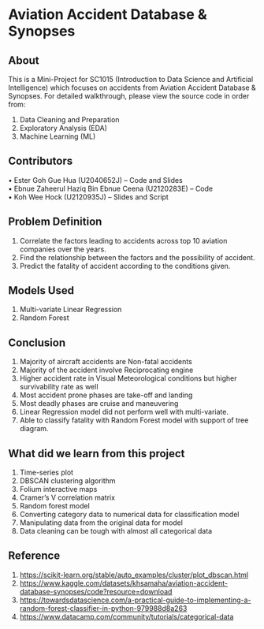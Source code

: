 # Aviation Accident Database & Synopses
## About
This is a Mini-Project for SC1015 (Introduction to Data Science and Artificial Intelligence) which focuses on accidents from Aviation Accident Database & Synopses. For detailed walkthrough, please view the source code in order from:
1.	Data Cleaning and Preparation 
2.	Exploratory Analysis (EDA)
3.	Machine Learning (ML)

## Contributors
•	Ester Goh Gue Hua (U2040652J) – Code and Slides <br>
•	Ebnue Zaheerul Haziq Bin Ebnue Ceena (U2120283E) – Code <br>
•	Koh Wee Hock (U2120935J) – Slides and Script

## Problem Definition
1.	Correlate the factors leading to accidents across top 10 aviation companies over the years.
2.	Find the relationship between the factors and the possibility of accident.
3.	Predict the fatality of accident according to the conditions given.

## Models Used
1.	Multi-variate Linear Regression
2.	Random Forest

## Conclusion
1.	Majority of aircraft accidents are Non-fatal accidents 
2.	Majority of the accident involve Reciprocating engine
3.	Higher accident rate in Visual Meteorological conditions but higher survivability rate as well
4.	Most accident prone phases are take-off and landing
5.	Most deadly phases are cruise and maneuvering 
6.	Linear Regression model did not perform well with multi-variate.
7.	Able to classify fatality with Random Forest model with support of tree diagram.

## What did we learn from this project
1.	Time-series plot
2.	DBSCAN clustering algorithm
3.	Folium interactive maps
4.	Cramer’s V correlation matrix
5.	Random forest model
6.	Converting category data to numerical data for classification model
7.	Manipulating data from the original data for model 
8.	Data cleaning can be tough with almost all categorical data

## Reference
1.	https://scikit-learn.org/stable/auto_examples/cluster/plot_dbscan.html
2.	https://www.kaggle.com/datasets/khsamaha/aviation-accident-database-synopses/code?resource=download
3.	https://towardsdatascience.com/a-practical-guide-to-implementing-a-random-forest-classifier-in-python-979988d8a263
4.	https://www.datacamp.com/community/tutorials/categorical-data
